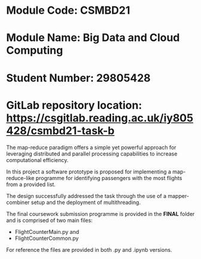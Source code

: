 # Module Code: CSMBD21
# Module Name: Big Data and Cloud Computing
# Student Number: 29805428
# GitLab repository location: https://csgitlab.reading.ac.uk/iy805428/csmbd21-task-b



The map-reduce paradigm offers a simple yet powerful approach for leveraging distributed and parallel processing capabilities to increase computational efficiency. 

In this project a software prototype is proposed for implementing a map-reduce-like programme for identifying passengers with the most flights from a provided list. 

The design successfully addressed the task through the use of a mapper-combiner setup and the deployment of multithreading. 

The final coursework submission programme is provided in the **FINAL** folder and is comprised of two main files: 

- FlightCounterMain.py and 
- FlightCounterCommon.py

For reference the files are provided in both .py and .ipynb versions.

